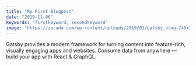 ```yaml
---
title: "My First Blogpost"
date: "2019-11-06"
keywords: "firstkeyword, secondkeyword"
image: "https://zocada.com/wp-content/uploads/2019/01/gatsby_blog-740x370.png"
---
```


Gatsby provides a modern framework for turning content into feature-rich, visually engaging apps and websites. Consume data from anywhere — build your app with React & GraphQL.